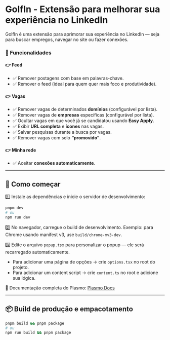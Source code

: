 # GolfIn - Extensão para melhorar sua experiência no LinkedIn

GolfIn é uma extensão para aprimorar sua experiência no LinkedIn — seja para buscar empregos, navegar no site ou fazer conexões.

### 🌟 Funcionalidades

#### 👉 Feed

* ✅ Remover postagens com base em palavras-chave.
* ✅ Remover o feed (ideal para quem quer mais foco e produtividade).

#### 👉 Vagas

* ✅ Remover vagas de determinados **domínios** (configurável por lista).
* ✅ Remover vagas de **empresas** específicas (configurável por lista).
* ✅ Ocultar vagas em que você já se candidatou usando **Easy Apply**.
* ✅ Exibir **URL completa** e **ícones** nas vagas.
* ✅ Salvar pesquisas durante a busca por vagas.
* ✅ Remover vagas com selo **“promovido”**.

#### 👉 Minha rede

* ✅ Aceitar **conexões automaticamente**.

---

## 🚀 Como começar

1️⃣ Instale as dependências e inicie o servidor de desenvolvimento:

```bash
pnpm dev
# ou
npm run dev
```

2️⃣ No navegador, carregue o build de desenvolvimento.
Exemplo: para Chrome usando manifest v3, use `build/chrome-mv3-dev`.

3️⃣ Edite o arquivo `popup.tsx` para personalizar o popup — ele será recarregado automaticamente.

* Para adicionar uma página de opções → crie `options.tsx` no root do projeto.
* Para adicionar um content script → crie `content.ts` no root e adicione sua lógica.

📖 Documentação completa do Plasmo: [Plasmo Docs](https://docs.plasmo.com/)

---

## 📦 Build de produção e empacotamento

```bash
pnpm build && pnpm package
# ou
npm run build && pnpm package
```
